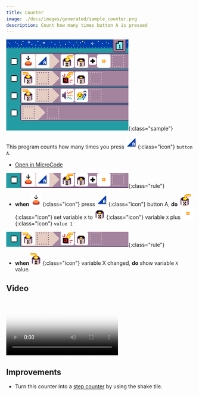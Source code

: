 ```yaml
---
title: Counter
image: ./docs/images/generated/sample_counter.png
description: Count how many times button A is pressed
---
```


![counter program](../images/generated/sample_counter.png){:class="sample"}

This program counts how many times you press ![button A](../images/generated/icon_F3.png){:class="icon"} `button A`.

-   [Open in MicroCode](/microcode/#H4sIAKCjLGUAA/NKywwOSC/x8vU2SnKt8i9xrczNcQx0dQJiRwAo4T5FHAAAAA==)

![when press button A, increment variable X](../images/generated/sample_counter_page_1_rule_1.png){:class="rule"}

-   **when** ![press](../images/generated/icon_S2.png){:class="icon"} press ![button A](../images/generated/icon_F3.png){:class="icon"} button A, **do** ![set variable X](../images/generated/icon_A9A.png){:class="icon"} set variable `X` to ![get variable X](../images/generated/icon_M20A.png){:class="icon"} variable `X` plus ![value 1](../images/generated/icon_M6.png){:class="icon"} `value 1`

![when variable X changed, show variable X value](../images/generated/sample_counter_page_1_rule_2.png){:class="rule"}

-   **when** ![variable X changed](../images/generated/icon_S9A.png){:class="icon"} variable X changed, **do** show variable `X` value.

## Video

<video class="sample" poster="../videos/counter.png" src="../videos/counter.mp4" controls="true"></video>

## Improvements

-   Turn this counter into a [step counter](./step-counter) by using the shake tile.
